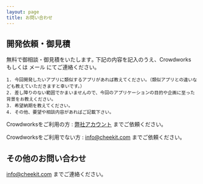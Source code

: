 ```yaml
---
layout: page 
title: お問い合わせ
---
```



## 開発依頼・御見積

無料で御相談・御見積をいたします｡ 下記の内容を記入のうえ、Crowdworks もしくは メール にてご連絡ください｡

    1. 今回開発したいアプリに類似するアプリがあれば教えてください｡（類似アプリとの違いなども教えていただきますと幸いです。）
    2. 差し障りのない範囲でかまいませんので、今回のアプリケーションの目的や企画に至った背景をお教えください｡
    3. 希望納期を教えてください｡
    4. その他、要望や相談内容があればご記載下さい｡


Crowdworksをご利用の方
: [弊社アカウント](http://crowdworks.jp/job_offers/new_with_proposal?ref=job_offer_with_proposal_from_employee&source=employee&user_id=25311) までご依頼ください｡

Crowdworksをご利用でない方
: info@cheekit.com までご依頼ください｡

## その他のお問い合わせ

info@cheekit.com までご連絡ください｡
